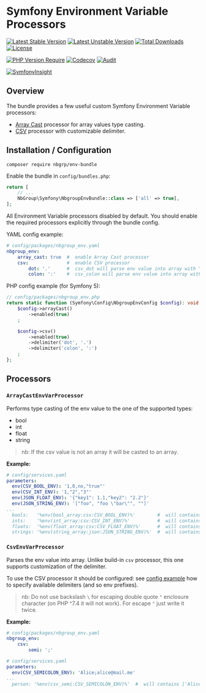 # Symfony Environment Variable Processors

[![Latest Stable Version](http://poser.pugx.org/nbgrp/env-bundle/v)](https://packagist.org/packages/nbgrp/env-bundle)
[![Latest Unstable Version](http://poser.pugx.org/nbgrp/env-bundle/v/unstable)](https://packagist.org/packages/nbgrp/env-bundle)
[![Total Downloads](https://poser.pugx.org/nbgrp/env-bundle/downloads)](https://packagist.org/packages/nbgrp/env-bundle)
[![License](https://poser.pugx.org/nbgrp/env-bundle/license)](https://packagist.org/packages/nbgrp/env-bundle)

[![PHP Version Require](http://poser.pugx.org/nbgrp/env-bundle/require/php)](https://packagist.org/packages/nbgrp/env-bundle)
[![Codecov](https://codecov.io/gh/nbgrp/env-bundle/branch/1.x/graph/badge.svg?token=3D6RG66XXN)](https://codecov.io/gh/nbgrp/env-bundle)
[![Audit](https://github.com/nbgrp/env-bundle/actions/workflows/audit.yml/badge.svg)](https://github.com/nbgrp/env-bundle/actions/workflows/audit.yml)

[![SymfonyInsight](https://insight.symfony.com/projects/ad06ec8e-3539-4b3c-a5bb-6212f6f842e4/small.svg)](https://insight.symfony.com/projects/ad06ec8e-3539-4b3c-a5bb-6212f6f842e4)

## Overview

The bundle provides a few useful custom Symfony Environment Variable processors:
* [Array Cast](#arraycastenvvarprocessor) processor for array values type casting.
* [CSV](#csvenvvarprocessor) processor with customizable delimiter.

## Installation / Configuration

```
composer require nbgrp/env-bundle
```

Enable the bundle in `config/bundles.php`:
``` php
return [
    // ...
    NbGroup\Symfony\NbgroupEnvBundle::class => ['all' => true],
];
```

All Environment Variable processors disabled by default. You should enable the required processors explicitly through
the bundle config.

YAML config example:
```yaml
# config/packages/nbgroup_env.yaml
nbgroup_env:
    array_cast: true  #  enable Array Cast processor
    csv:              #  enable CSV processor
        dot: '.'      #  csv_dot will parse env value into array with "." as a separator
        colon: ':'    #  csv_colon will parse env value into array with ":" as a separator
```

PHP config example (for Symfony 5):
```php
// config/packages/nbgroup_env.php
return static function (Symfony\Config\NbgroupEnvConfig $config): void {
    $config->arrayCast()
        ->enabled(true)
    ;

    $config->csv()
        ->enabled(true)
        ->delimiter('dot', '.')
        ->delimiter('colon', ':')
    ;
};
```

## Processors

### `ArrayCastEnvVarProcessor`

Performs type casting of the env value to the one of the supported types:
* bool
* int
* float
* string

> nb: If the csv value is not an array it will be casted to an array.

**Example:**

```yaml
# config/services.yaml
parameters:
  env(CSV_BOOL_ENV): '1,0,no,"true"'
  env(CSV_INT_ENV): '1,"2","3"'
  env(JSON_FLOAT_ENV): '{"key1": 1.1,"key2": "2.2"}'
  env(JSON_STRING_ENV): '["foo", "foo \"bar\"", ""]'
...
  bools:   '%env(bool_array:csv:CSV_BOOL_ENV)%'        #  will contains [true, false, false, true]
  ints:    '%env(int_array:csv:CSV_INT_ENV)%'          #  will contains [1, 2, 3]
  floats:  '%env(float_array:csv:CSV_FLOAT_ENV)%'      #  will contains ['key1' => 1.1, 'key2' => 2.2]
  strings: '%env(string_array:json:JSON_STRING_ENV)%'  #  will contains ['foo', 'foo "bar"', '']
```

### `CsvEnvVarProcessor`

Parses the env value into array. Unlike build-in `csv` processor, this one supports customization of the delimiter.

To use the CSV processor it should be configured: see [config example](#installation--configuration) how to specify
available delimiters (and so env prefixes).

> nb: Do not use backslash ` \ ` for escaping double quote `"` enclosure character (on PHP ^7.4 it will not work).
> For escape `"` just write it twice.

**Example:**

```yaml
# config/packages/nbgroup_env.yaml
nbgroup_env:
    csv:
        semi: ';'

# config/services.yaml
parameters:
  env(CSV_SEMICOLON_ENV): 'Alice;alice@mail.me'
...
  person: '%env(csv_semi:CSV_SEMICOLON_ENV)%'  #  will contains ['Alice', 'alice@mail.me']
```
